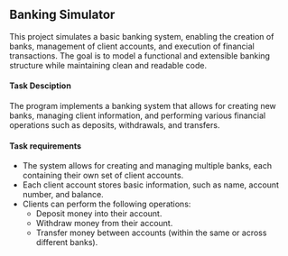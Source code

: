 ## Banking Simulator

This project simulates a basic banking system, enabling the creation of banks, management of client accounts, and execution of financial transactions. The goal is to model a functional and extensible banking structure while maintaining clean and readable code.

#### Task Desciption

The program implements a banking system that allows for creating new banks, managing client information, and performing various financial operations such as deposits, withdrawals, and transfers.

#### Task requirements

- The system allows for creating and managing multiple banks, each containing their own set of client accounts.
- Each client account stores basic information, such as name, account number, and balance.
- Clients can perform the following operations:
    - Deposit money into their account.
    - Withdraw money from their account.
    - Transfer money between accounts (within the same or across different banks).